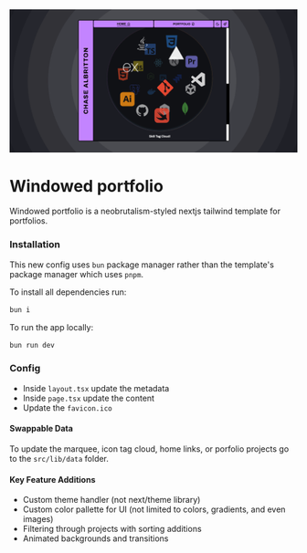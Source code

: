 <img src="public/website.png" />

# Windowed portfolio

Windowed portfolio is a neobrutalism-styled nextjs tailwind template for portfolios.

### Installation

This new config uses `bun` package manager rather than the template's package manager which uses `pnpm`.

To install all dependencies run:

```bash
bun i
```

To run the app locally:

```bash
bun run dev
```

### Config

- Inside `layout.tsx` update the metadata
- Inside `page.tsx` update the content
- Update the `favicon.ico`

#### Swappable Data

To update the marquee, icon tag cloud, home links, or porfolio projects go to the `src/lib/data` folder. 

#### Key Feature Additions

- Custom theme handler (not next/theme library)
- Custom color pallette for UI (not limited to colors, gradients, and even images)
- Filtering through projects with sorting additions
- Animated backgrounds and transitions


